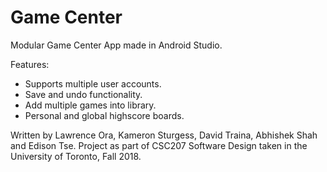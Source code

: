 # Game Center
Modular Game Center App made in Android Studio.

Features:
* Supports multiple user accounts.
* Save and undo functionality.
* Add multiple games into library.
* Personal and global highscore boards.

Written by Lawrence Ora, Kameron Sturgess, David Traina, Abhishek Shah and Edison Tse.
Project as part of CSC207 Software Design taken in the University of Toronto, Fall 2018.

